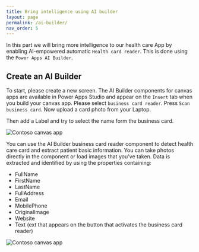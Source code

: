 ```yaml
---
title: Bring intelligence using AI builder
layout: page
permalink: /ai-builder/
nav_order: 5
---
```


In this part we will bring more intelligence to our health care App by enabling AI-empowered automatic `Health card reader`. This is done using the `Power Apps AI Builder`.

## Create an AI Builder

To start, please create a new screen. The AI Builder components for canvas apps are available in Power Apps Studio and appear on the `Insert` tab when you build your canvas app. Please select `business card reader`. Press `Scan business card`. Now upload a card photo from your Laptop.

Then add a Label and try to select the name form the business card.

![Contoso canvas app](../assets/ai-builder.png)

You can use the AI Builder business card reader component to detect health care card and extract patient basic information. You can take photos directly in the component or load images that you've taken. Data is extracted and identified by using the properties containing:

- FullName
- FirstName
- LastName
- FullAddress
- Email
- MobilePhone
- OriginalImage
- Website
- Text (ext that appears on the button that activates the business card reader)

![Contoso canvas app](../assets/business-card.png)
